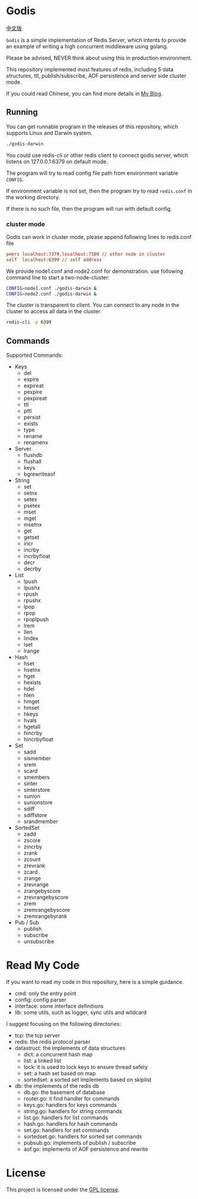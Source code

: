 # Godis

[中文版](https://github.com/HDT3213/godis/blob/master/README_CN.md)

`Godis` is a simple implementation of Redis Server, which intents to provide an example of writing a high concurrent middleware using golang.

Please be advised, NEVER think about using this in production environment.

This repository implemented most features of redis, including 5 data structures, ttl, publish/subscribe, AOF persistence and server side cluster mode.

If you could read Chinese, you can find more details in [My Blog](https://www.cnblogs.com/Finley/category/1598973.html).

## Running

You can get runnable program in the releases of this repository, which supports Linux and Darwin system.

```bash
./godis-darwin
```

You could use redis-cli or other redis client to connect godis server, which listens on 127.0.0.1:6379 on default mode.

The program will try to read config file path from environment variable `CONFIG`.

If environment variable is not set, then the program  try to read `redis.conf` in the working directory. 

If there is no such file, then the program will run with default config.

### cluster mode

Godis can work in cluster mode, please append following lines to redis.conf file

```ini
peers localhost:7379,localhost:7389 // other node in cluster
self  localhost:6399 // self address
```

We provide node1.conf and node2.conf for demonstration. 
use following command line to start a two-node-cluster:

```bash
CONFIG=node1.conf ./godis-darwin &
CONFIG=node2.conf ./godis-darwin &
``` 

The cluster is transparent to client. You can connect to any node in the cluster to access all data in the cluster:

```cmd
redis-cli -p 6399
```

## Commands

Supported Commands:

- Keys
    - del
    - expire
    - expireat
    - pexpire
    - pexpireat
    - ttl
    - pttl
    - persist
    - exists
    - type
    - rename
    - renamenx
- Server
    - flushdb
    - flushall
    - keys
    - bgrewriteaof
- String
    - set
    - setnx
    - setex
    - psetex
    - mset
    - mget
    - msetnx
    - get
    - getset
    - incr
    - incrby
    - incrbyfloat
    - decr
    - decrby
- List
    - lpush
    - lpushx
    - rpush
    - rpushx
    - lpop
    - rpop
    - rpoplpush
    - lrem
    - llen
    - lindex
    - lset
    - lrange
- Hash
    - hset
    - hsetnx
    - hget
    - hexists
    - hdel
    - hlen
    - hmget
    - hmset
    - hkeys
    - hvals
    - hgetall
    - hincrby
    - hincrbyfloat
- Set
    - sadd
    - sismember
    - srem
    - scard
    - smembers
    - sinter
    - sinterstore
    - sunion
    - sunionstore
    - sdiff
    - sdiffstore
    - srandmember
- SortedSet
    - zadd
    - zscore
    - zincrby
    - zrank
    - zcount
    - zrevrank
    - zcard
    - zrange
    - zrevrange
    - zrangebyscore
    - zrevrangebyscore
    - zrem
    - zremrangebyscore
    - zremrangebyrank
- Pub / Sub
    - publish
    - subscribe
    - unsubscribe

# Read My Code

If you want to read my code in this repository, here is a simple guidance.

- cmd: only the entry point
- config: config parser 
- interface: some interface definitions
- lib: some utils, such as logger, sync utils and wildcard

I suggest focusing on the following directories:

- tcp: the tcp server
- redis: the redis protocol parser
- datastruct: the implements of data structures
    - dict: a concurrent hash map
    - list: a linked list
    - lock: it is used to lock keys to ensure thread safety
    - set: a hash set based on map
    - sortedset: a sorted set implements based on skiplist
- db: the implements of the redis db
    - db.go: the basement of database
    - router.go: it find handler for commands 
    - keys.go: handlers for keys commands
    - string.go: handlers for string commands
    - list.go: handlers for list commands
    - hash.go: handlers for hash commands
    - set.go: handlers for set commands
    - sortedset.go: handlers for sorted set commands
    - pubsub.go: implements of publish / subscribe
    - aof.go: implements of AOF persistence and rewrite
 
# License

This project is licensed under the [GPL license](https://github.com/HDT3213/godis/blob/master/LICENSE).